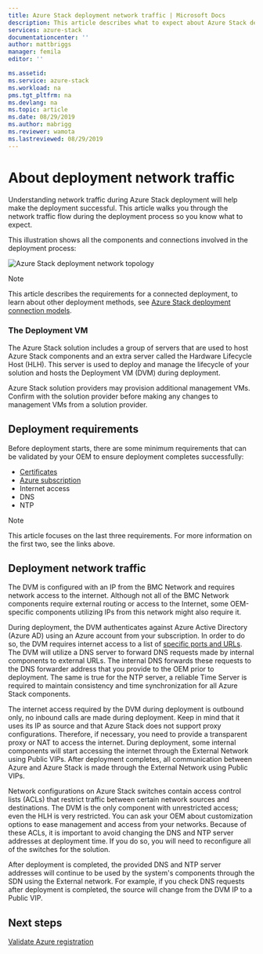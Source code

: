 ```yaml
---
title: Azure Stack deployment network traffic | Microsoft Docs
description: This article describes what to expect about Azure Stack deployment networking processes.
services: azure-stack
documentationcenter: ''
author: mattbriggs
manager: femila
editor: ''

ms.assetid: 
ms.service: azure-stack
ms.workload: na
pms.tgt_pltfrm: na
ms.devlang: na
ms.topic: article
ms.date: 08/29/2019
ms.author: mabrigg
ms.reviewer: wamota
ms.lastreviewed: 08/29/2019
---
```


# About deployment network traffic
Understanding network traffic during Azure Stack deployment will help make the deployment successful. This article walks you through the network traffic flow during the deployment process so you know what to expect.

This illustration shows all the components and connections involved in the deployment process:

![Azure Stack deployment network topology](media/deployment-networking/figure1.png)

> [!NOTE]
> This article describes the requirements for a connected deployment, to learn about other deployment methods, see [Azure Stack deployment connection models](azure-stack-connection-models.md).

### The Deployment VM
The Azure Stack solution includes a group of servers that are used to host Azure Stack components and an extra server called the Hardware Lifecycle Host (HLH). This server is used to deploy and manage the lifecycle of your solution and hosts the Deployment VM (DVM) during deployment.

Azure Stack solution providers may provision additional management VMs. Confirm with the solution provider before making any changes to management VMs from a solution provider.

## Deployment requirements
Before deployment starts, there are some minimum requirements that can be validated by your OEM to ensure deployment completes successfully:

-   [Certificates](azure-stack-pki-certs.md)
-   [Azure subscription](https://azure.microsoft.com/free/?b=17.06)
-   Internet access
-   DNS
-   NTP

> [!NOTE]
> This article focuses on the last three requirements. For more information on the first two, see the links above.

## Deployment network traffic
The DVM is configured with an IP from the BMC Network and requires network access to the internet. Although not all of the BMC Network components require external routing or access to the Internet, some OEM-specific components utilizing IPs from this network might also require it.

During deployment, the DVM authenticates against Azure Active Directory (Azure AD) using an Azure account from your subscription. In order to do so, the DVM requires internet access to a list of [specific ports and URLs](azure-stack-integrate-endpoints.md). The DVM will utilize a DNS server to forward DNS requests made by internal components to external URLs. The internal DNS forwards these requests to the DNS forwarder address that you provide to the OEM prior to deployment. The same is true for the NTP server, a reliable Time Server is required to maintain consistency and time synchronization for all Azure Stack components.

The internet access required by the DVM during deployment is outbound only, no inbound calls are made during deployment. Keep in mind that it uses its IP as source and that Azure Stack does not support proxy configurations. Therefore, if necessary, you need to provide a transparent proxy or NAT to access the internet. During deployment, some internal components will start accessing the internet through the External Network using Public VIPs. After deployment completes, all communication between Azure and Azure Stack is made through the External Network using Public VIPs.

Network configurations on Azure Stack switches contain access control lists (ACLs) that restrict traffic between certain network sources and destinations. The DVM is the only component with unrestricted access; even the HLH is very restricted. You can ask your OEM about customization options to ease management and access from your networks. Because of these ACLs, it is important to avoid changing the DNS and NTP server addresses at deployment time. If you do so, you will need to reconfigure all of the switches for the solution.

After deployment is completed, the provided DNS and NTP server addresses will continue to be used by the system's components through the SDN using the External network. For example, if you check DNS requests after deployment is completed, the source will change from the DVM IP to a Public VIP.

## Next steps
[Validate Azure registration](azure-stack-validate-registration.md)
